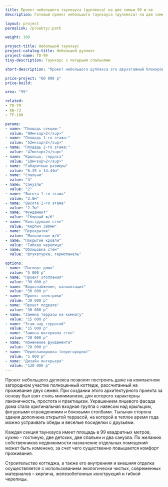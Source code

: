 ```yaml
---
title: Проект небольшого таунхауса (дуплекса) на две семьи 99 м кв
description: Готовый проект небольшого таунхауса (дуплекса) на две семьи, из кирпича, газобетона или пеноблока. Площадь секции&#58; 99 м.кв.

layout: project
permalink: /proekty/:path

weight: 160

project-title: Небольшой таунхаус
project-catalog-title: Небольшой дуплекс
project-name: TD-99
tiny-description: Таунхаус с четырьмя спальнями

short-description: "Проект небольшого дуплекса это двухэтажный блокированный жилой дом со смежной стеной и отдельными входами в каждой секции. Нижние окна украшены лаконичными кронштейнами, которые скользят по фасадам вверх и образуют красивые резные элементы декора. Каждая секция предназначена для одной семьи. Здесь есть пять жилых комнат, которые могут быть оборудованы в соответствии с вашими желаниями. Терраса дополнит зону отдыха и откроет вид на сад или бассейн."

price-project: "60 000 р"
price-build:

area: "99"

related:
- TD-79
- KB-73
- TP-100

params:
- name: "Площадь секции:"
  value: "99м<sup>2</sup>"
- name: "Площадь 1-го этажа:"
  value: "52м<sup>2</sup>"
- name: "Площадь 2-го этажа:"
  value: "47м<sup>2</sup>"
- name: "Крыльцо, терраса"
  value: "18м<sup>2</sup>"
- name: "Габаритные размеры"
  value: "6.39 x 14.44м"
- name: "Спальни"
  value: "4"
- name: "Санузлы"
  value: "2"
- name: "Высота 1-го этажа"
  value: "2.8м"
- name: "Высота 2-го этажа"
  value: "2.7м"
- name: "Фундамент"
  value: "Сборный ж/б"
- name: "Конструкция стен"
  value: "Кирпич 380мм"
- name: "Перекрытия"
  value: "Монолитные ж/б"
- name: "Покрытие кровли"
  value: "Гибкая черепица"
- name: "Облицовка стен"
  value: "Штукатурка, термопанель"

options:
- name: "Паспорт дома"
  value: "5 000 р"
- name: "Проект отопления"
  value: "30 000 р"
- name: "Водоснабжение, канализация"
  value: "30 000 р"
- name: "Проект электрики"
  value: "30 000 р"
- name: "Проект подвала"
  value: "30 000 р"
- name: "Замена террасы на комнату"
  value: "15 000 р"
- name: "Этаж над террасой"
  value: "15 000 р"
- name: "Замена материала стен"
  value: "20 000 р"
- name: "Изменение фундамента"
  value: "20 000 р"
- name: "Перепланировка (перегородки)"
  value: "5 000 р"
- name: "Дизайн интерьера"
  value: "120 000 р"
---
```

Проект небольшого дуплекса позволит построить даже на компактном загородном участке полноценный коттедж, рассчитанный на проживание двух семей. При создании этого архитектурного проекта за основу был взят стиль минимализм, для которого характерны лаконичность, простота и практицизм. Украшением лицевого фасада дома стала оригинальная входная группа с навесом над крыльцом, фигурными ограждениями и боковыми столбами. Тыльная сторона здания дополнена открытой террасой, на которой в теплое время года можно устраивать обеды и веселые посиделки с друзьями.

Каждая секция таунхауса имеет площадь в 99 квадратных метров, кухню - гостиную, две детских, две спальни и два санузла. По желанию собственников недвижимости назначение отдельных помещений может быть изменено, за счет чего существенно повышается комфорт проживания.

Строительство коттеджа, а также его внутренняя и внешняя отделка осуществляется с использованием экологически чистых, современных материалов – кирпича, железобетонных конструкций и гибкой черепицы.